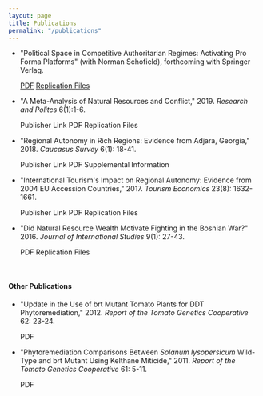 ```yaml
---
layout: page
title: Publications
permalink: "/publications"
---
```


* "Political Space in Competitive Authoritarian Regimes: Activating Pro Forma Platforms" (with Norman Schofield), forthcoming with Springer Verlag.

  [PDF](/files/CompetitiveAuthoritarianPoliticalSpace.pdf)    [Replication Files](/files/CompetitivePoliticalSpace.zip)

* "A Meta-Analysis of Natural Resources and Conflict," 2019. _Research and Politcs_ 6(1):1-6.

  Publisher Link PDF Replication Files

* "Regional Autonomy in Rich Regions: Evidence from Adjara, Georgia," 2018. _Caucasus Survey_ 6(1): 18-41.

  Publisher Link PDF Supplemental Information

* "International Tourism's Impact on Regional Autonomy: Evidence from 2004 EU Accession Countries," 2017. _Tourism Economics_ 23(8): 1632-1661.

  Publisher Link PDF Replication Files

* "Did Natural Resource Wealth Motivate Fighting in the Bosnian War?" 2016. _Journal of International Studies_ 9(1): 27-43.

  PDF Replication Files

&nbsp;

#### Other Publications

* "Update in the Use of brt Mutant Tomato Plants for DDT Phytoremediation," 2012. _Report of the Tomato Genetics Cooperative_ 62: 23-24.

  PDF

* "Phytoremediation Comparisons Between _Solanum lysopersicum_ Wild-Type and brt Mutant Using Kelthane Miticide," 2011. _Report of the Tomato Genetics Cooperative_ 61: 5-11.

  PDF


